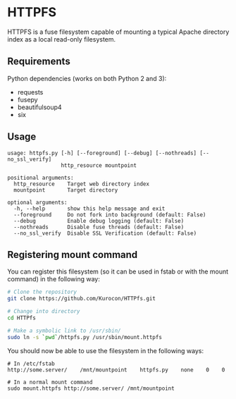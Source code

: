 HTTPFS
===

HTTPFS is a fuse filesystem capable of mounting a typical Apache directory index as a local read-only filesystem.

Requirements
---
Python dependencies (works on both Python 2 and 3):
- requests
- fusepy
- beautifulsoup4
- six

Usage
---
```
usage: httpfs.py [-h] [--foreground] [--debug] [--nothreads] [--no_ssl_verify]
                 http_resource mountpoint

positional arguments:
  http_resource    Target web directory index
  mountpoint       Target directory

optional arguments:
  -h, --help       show this help message and exit
  --foreground     Do not fork into background (default: False)
  --debug          Enable debug logging (default: False)
  --nothreads      Disable fuse threads (default: False)
  --no_ssl_verify  Disable SSL Verification (default: False)
```

Registering mount command
---
You can register this filesystem (so it can be used in fstab or with the mount command) in the following way:
```bash
# Clone the repository
git clone https://github.com/Kurocon/HTTPfs.git

# Change into directory 
cd HTTPfs

# Make a symbolic link to /usr/sbin/
sudo ln -s `pwd`/httpfs.py /usr/sbin/mount.httpfs
```

You should now be able to use the filesystem in the following ways:
```
# In /etc/fstab
http://some.server/    /mnt/mountpoint    httpfs.py    none    0    0

# In a normal mount command
sudo mount.httpfs http://some.server/ /mnt/mountpoint
```

